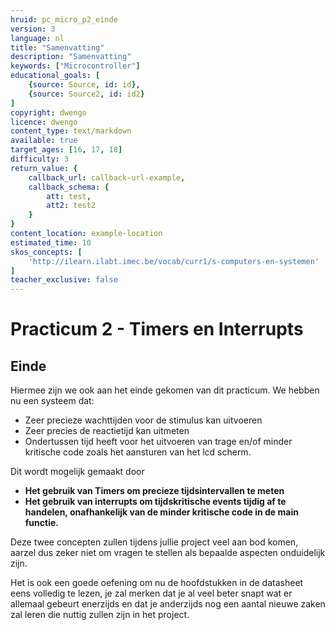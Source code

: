 ```yaml
---
hruid: pc_micro_p2_einde
version: 3
language: nl
title: "Samenvatting"
description: "Samenvatting"
keywords: ["Microcontroller"]
educational_goals: [
    {source: Source, id: id}, 
    {source: Source2, id: id2}
]
copyright: dwengo
licence: dwengo
content_type: text/markdown
available: true
target_ages: [16, 17, 18]
difficulty: 3
return_value: {
    callback_url: callback-url-example,
    callback_schema: {
        att: test,
        att2: test2
    }
}
content_location: example-location
estimated_time: 10
skos_concepts: [
    'http://ilearn.ilabt.imec.be/vocab/curr1/s-computers-en-systemen'
]
teacher_exclusive: false
---
```

# Practicum 2 - Timers en Interrupts

## Einde

Hiermee zijn we ook aan het einde gekomen van dit practicum. We hebben nu een systeem dat:

* Zeer precieze wachttijden voor de stimulus kan uitvoeren
* Zeer precies de reactietijd kan uitmeten
* Ondertussen tijd heeft voor het uitvoeren van trage en/of minder kritische code zoals het aansturen van het lcd scherm.

Dit wordt mogelijk gemaakt door

* **Het gebruik van Timers om precieze tijdsintervallen te meten**
* **Het gebruik van interrupts om tijdskritische events tijdig af te handelen, onafhankelijk van de minder kritische code in de main functie.**

Deze twee concepten zullen tijdens jullie project veel aan bod komen, aarzel dus zeker niet om vragen te stellen als bepaalde aspecten onduidelijk zijn.

Het is ook een goede oefening om nu de hoofdstukken in de datasheet eens volledig te lezen, je zal merken dat je al veel beter snapt wat er allemaal gebeurt enerzijds en dat je anderzijds nog een aantal nieuwe zaken zal leren die nuttig zullen zijn in het project.